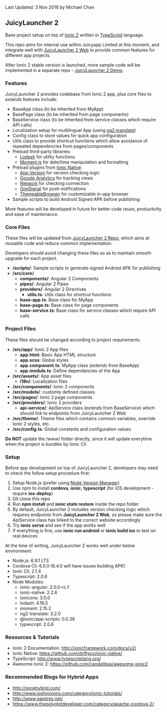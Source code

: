 
Last Updated: 3 Nov 2016 by Michael Chan


## JuicyLauncher 2

Base project setup on top of [Ionic 2](http://ionicframework.com/docs/v2/) written in [TypeScript](http://www.typescriptlang.org/) language. 

This repo aims for internal use within Juicyapp Limited at this moment, and integrate well with [JuicyLauncher 2 Web](https://gitlab.com/juicyapp/juicylauncher2_web) to provide common features for different app projects. 

After Ionic 2 stable version is launched, more sample code will be implemented in a separate repo - [JuicyLauncher 2 Demo](https://gitlab.com/juicyapp/juicylauncher2_app_demo).


### Features

JuicyLauncher 2 provides codebase from Ionic 2 app, plus core files to extends features include:

- BaseApp class (to be inherited from MyApp)
- BasePage class (to be inherited from page components)
- BaseService class (to be inherited from service classes which require API calls)
- Localization setup for multilingual App (using [ng2-translate](https://github.com/ocombe/ng2-translate))
- Config class to store values for quick app configuration
- Utils class to provide shortcut functions which allow avoidance of repeated dependencies from pages/components
- Preload third-party libraries:
    - [Lodash](https://lodash.com/) for utility functions
    - [Moment.js](http://momentjs.com/) for date/time manipulation and formatting
- Preload plugins from [Ionic Native](https://ionicframework.com/docs/v2/native/):
    - [App Version](https://ionicframework.com/docs/v2/native/app-version/) for version checking logic
    - [Google Analytics](https://ionicframework.com/docs/v2/native/google-analytics/) for tracking views
    - [Network](https://ionicframework.com/docs/v2/native/network/) for checking connection
    - [OneSignal](https://ionicframework.com/docs/v2/native/onesignal/) for push notifications
    - [ThemeableBrowser](https://ionicframework.com/docs/v2/native/themeablebrowser/) for customizable in-app browser
- Sample scripts to build Android Signed APK before publishing

More features will be developed in future for better code reuse, productivity and ease of maintenance. 


### Core Files

These files will be updated from [JuicyLauncher 2 Repo](https://gitlab.com/juicyapp/juicylauncher2_app), which aims at reusable code and reduce common implementation. 

Developers should avoid changing these files so as to maintain smooth upgrade for each project.

- **/scripts/**: Sample scripts to generate signed Android APK for publishing
- **/src/core/**
    - **components/**: Angular 2 Components
    - **pipes/**: Angular 2 Pipes
    - **providers/**: Angular 2 Directives
        - **utils.ts**: Utils class for shortcut functions
    - **base-app.ts**: Base class for MyApp
    - **base-page.ts**: Base class for page components
    - **base-service.ts**: Base class for service classes which require API calls


### Project Files

These files should be changed according to project requirements. 

- **/src/app/**: Ionic 2 App files
    - **app.html**: Basic App HTML structure
    - **app.scss**: Global styles
    - **app.component.ts**: MyApp class (extends from BaseApp)
    - **app.module.ts**: Define dependencies of the App
- **/src/assets/**: App asset files
    - **i18n/**: Localization files
- **/src/components/**: Ionic 2 components
- **/src/models/**: customly defined classes
- **/src/pages/**: Ionic 2 page components
- **/src/providers/**: Ionic 2 providers
    - **api-service/**: ApiService class (extends from BaseService) which should link to endpoints from JuicyLauncher 2 Web
- **/src/theme/**: Theme files which contains common variables, override Ionic 2 styles, etc. 
- **/src/config.ts**: Global constants and configuration values

**Do NOT** update the /www/ folder directly, since it will update everytime when the project is bundles by Ionic Cli. 


### Setup

Before app development on top of JuicyLauncher 2, developers may need to check the follow setup procedure first:

1. Setup Node.js (prefer using [Node Version Manager](https://github.com/creationix/nvm))
2. Use npm to install **cordova**, **ionic**, **typescript** (for iOS development - require **ios-deploy**)
3. Git clone this repo
4. Run **npm install** and **ionic state restore** inside the repo folder
5. By default, JuicyLauncher 2 includes version checking logic which requires endpoints from **JuicyLauncher 2 Web**, so please make sure the ApiService class has linked to the correct website accordingly
6. Try **ionic serve** and see if the app works well
7. If everything is fine, use **ionic run android** or **ionic build ios** to test on real devices

At the time of writing, JuicyLauncher 2 works well under below environment:

- Node.js: 6.9.1 LTS
- Cordova Cli: 6.0.0 (6.4.0 will have issues building APK)
- Ionic Cli: 2.1.4
- Typescript: 2.0.6
- Node Modules:
    - ionic-angular: 2.0.0-rc.1
    - ionic-native: 2.2.6
    - ionicons: 3.0.0
    - lodash: 4.16.5
    - moment: 2.15.2
    - ng2-translate: 3.2.0
    - @ionic/app-scripts: 0.0.39
    - typescript: 2.0.6


### Resources & Tutorials

- Ionic 2 Documentation: http://ionicframework.com/docs/v2/
- Ionic Native: https://github.com/driftyco/ionic-native/
- TypeScript: http://www.typescriptlang.org/
- Awesome Ionic 2: https://github.com/candelibas/awesome-ionic2


### Recommended Blogs for Hybrid Apps

- http://gonehybrid.com/
- http://www.joshmorony.com/category/ionic-tutorials/
- http://www.gajotres.net/
- https://www.thepolyglotdeveloper.com/category/apache-cordova-2/
